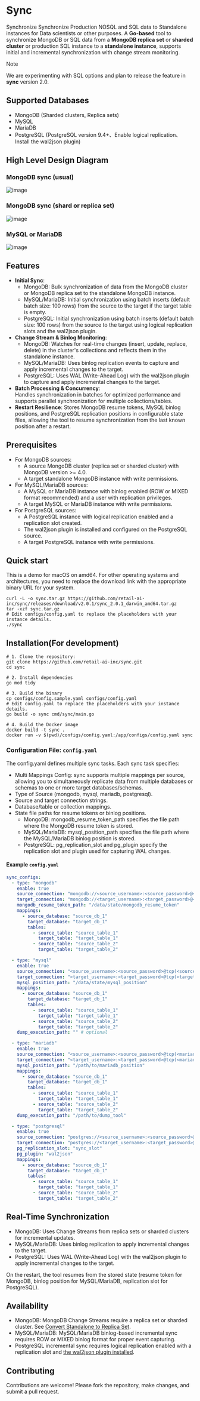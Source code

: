 # Sync
Synchronize
Synchronize Production NOSQL and SQL data to Standalone instances for Data scientists or other purposes. A **Go-based** tool to synchronize MongoDB or SQL data from a **MongoDB replica set** or **sharded cluster** or production SQL instance to a **standalone instance**, supports initial and incremental synchronization with change stream monitoring.

> [!NOTE]
> We are experimenting with SQL options and plan to release the feature in **sync** version 2.0.

## Supported Databases

- MongoDB (Sharded clusters, Replica sets)
- MySQL
- MariaDB 
- PostgreSQL (PostgreSQL version 9.4+、Enable logical replication、Install the wal2json plugin)

## High Level Design Diagram

### MongoDB sync (usual)
![image](https://github.com/user-attachments/assets/f600c3ae-a6bf-4d64-9a7b-6715456a146b)

### MongoDB sync (shard or replica set)

![image](https://github.com/user-attachments/assets/82cd3811-44bf-4d44-8ac8-9f32aace7a83)

### MySQL or MariaDB

![image](https://github.com/user-attachments/assets/65b23a4c-56db-4833-89a1-0f802af878bd)

## Features

- **Initial Sync**:
  - MongoDB: Bulk synchronization of data from the MongoDB cluster or MongoDB replica set to the standalone MongoDB instance.
  - MySQL/MariaDB: Initial synchronization using batch inserts (default batch size: 100 rows) from the source to the target if the target table is empty.
  - PostgreSQL: Initial synchronization using batch inserts (default batch size: 100 rows) from the source to the target using logical replication slots and the wal2json plugin.
- **Change Stream & Binlog Monitoring**:
  - MongoDB: Watches for real-time changes (insert, update, replace, delete) in the cluster's collections and reflects them in the standalone instance.
  - MySQL/MariaDB: Uses binlog replication events to capture and apply incremental changes to the target.
  - PostgreSQL: Uses WAL (Write-Ahead Log) with the wal2json plugin to capture and apply incremental changes to the target.
- **Batch Processing & Concurrency**:  
  Handles synchronization in batches for optimized performance and supports parallel synchronization for multiple collections/tables.
- **Restart Resilience**: 
  Stores MongoDB resume tokens, MySQL binlog positions, and PostgreSQL replication positions in configurable state files, allowing the tool to resume synchronization from the last known position after a restart.

## Prerequisites
- For MongoDB sources:
  - A source MongoDB cluster (replica set or sharded cluster) with MongoDB version >= 4.0.
  - A target standalone MongoDB instance with write permissions.
- For MySQL/MariaDB sources:
  - A MySQL or MariaDB instance with binlog enabled (ROW or MIXED format recommended) and a user with replication privileges.
  - A target MySQL or MariaDB instance with write permissions.
- For PostgreSQL sources:
  - A PostgreSQL instance with logical replication enabled and a replication slot created.
  - The wal2json plugin is installed and configured on the PostgreSQL source.
  - A target PostgreSQL instance with write permissions.

## Quick start

This is a demo for macOS on amd64. For other operating systems and architectures, you need to replace the download link with the appropriate binary URL for your system.
```
curl -L -o sync.tar.gz https://github.com/retail-ai-inc/sync/releases/download/v2.0.1/sync_2.0.1_darwin_amd64.tar.gz
tar -xzf sync.tar.gz
# Edit configs/config.yaml to replace the placeholders with your instance details.
./sync
```

## Installation(For development)

```
# 1. Clone the repository:
git clone https://github.com/retail-ai-inc/sync.git
cd sync

# 2. Install dependencies
go mod tidy

# 3. Build the binary
cp configs/config.sample.yaml configs/config.yaml
# Edit config.yaml to replace the placeholders with your instance details.
go build -o sync cmd/sync/main.go

# 4. Build the Docker image
docker build -t sync .
docker run -v $(pwd)/configs/config.yaml:/app/configs/config.yaml sync
```

### Configuration File: `config.yaml`


The config.yaml defines multiple sync tasks. Each sync task specifies:  
- Multi Mappings Config: sync supports multiple mappings per source, allowing you to simultaneously replicate data from multiple databases or schemas to one or more target databases/schemas. 
- Type of Source (mongodb, mysql, mariadb, postgresql).
- Source and target connection strings.
- Database/table or collection mappings.
- State file paths for resume tokens or binlog positions.
  - MongoDB: mongodb_resume_token_path specifies the file path where the MongoDB resume token is stored.
  - MySQL/MariaDB: mysql_position_path specifies the file path where the MySQL/MariaDB binlog position is stored.
  - PostgreSQL: pg_replication_slot and pg_plugin specify the replication slot and plugin used for capturing WAL changes.

#### Example `config.yaml`

```yaml
sync_configs:
  - type: "mongodb"
    enable: true
    source_connection: "mongodb://<source_username>:<source_password>@<source_host>:<source_port>"
    target_connection: "mongodb://<target_username>:<target_password>@<target_host>:<target_port>"
    mongodb_resume_token_path: "/data/state/mongodb_resume_token"
    mappings:
      - source_database: "source_db_1"
        target_database: "target_db_1"
        tables:
          - source_table: "source_table_1"
            target_table: "target_table_1"
          - source_table: "source_table_2"
            target_table: "target_table_2"

  - type: "mysql"
    enable: true
    source_connection: "<source_username>:<source_password>@tcp(<source_host>:<source_port>)/source_db"
    target_connection: "<target_username>:<target_password>@tcp(<target_host>:<target_port>)/target_db"
    mysql_position_path: "/data/state/mysql_position"
    mappings:
      - source_database: "source_db_1"
        target_database: "target_db_1"
        tables:
          - source_table: "source_table_1"
            target_table: "target_table_1"
          - source_table: "source_table_2"
            target_table: "target_table_2"
    dump_execution_path: "" # optional

  - type: "mariadb"
    enable: true
    source_connection: "<source_username>:<source_password>@tcp(<mariadb_source_host>:<mariadb_source_port>)/<source_database>"
    target_connection: "<target_username>:<target_password>@tcp(<mariadb_target_host>:<mariadb_target_port>)/<target_database>"
    mysql_position_path: "/path/to/mariadb_position"
    mappings:
      - source_database: "source_db_1"
        target_database: "target_db_1"
        tables:
          - source_table: "source_table_1"
            target_table: "target_table_1"
          - source_table: "source_table_2"
            target_table: "target_table_2"
    dump_execution_path: "/path/to/dump_tool"    

  - type: "postgresql"
    enable: true
    source_connection: "postgres://<source_username>:<source_password>@<pg_source_host>:<pg_source_port>/<source_db>?sslmode=disable"
    target_connection: "postgres://<target_username>:<target_password>@<pg_target_host>:<pg_target_port>/<target_db>?sslmode=disable"
    pg_replication_slot: "sync_slot"
    pg_plugin: "wal2json"
    mappings:
      - source_database: "source_db_1"
        target_database: "target_db_1"
        tables:
          - source_table: "source_table_1"
            target_table: "target_table_1"
          - source_table: "source_table_2"
            target_table: "target_table_2"   
```

## Real-Time Synchronization

- MongoDB: Uses Change Streams from replica sets or sharded clusters for incremental updates.
- MySQL/MariaDB: Uses binlog replication to apply incremental changes to the target.
- PostgreSQL: Uses WAL (Write-Ahead Log) with the wal2json plugin to apply incremental changes to the target.

On the restart, the tool resumes from the stored state (resume token for MongoDB, binlog position for MySQL/MariaDB, replication slot for PostgreSQL).

## Availability  

- MongoDB: MongoDB Change Streams require a replica set or sharded cluster. See [Convert Standalone to Replica Set](https://www.mongodb.com/docs/manual/tutorial/convert-standalone-to-replica-set/).
- MySQL/MariaDB: MySQL/MariaDB binlog-based incremental sync requires ROW or MIXED binlog format for proper event capturing.
- PostgreSQL incremental sync requires logical replication enabled with a replication slot and [the wal2json plugin installed](https://github.com/eulerto/wal2json?tab=readme-ov-file#build-and-install).

## Contributing
Contributions are welcome! Please fork the repository, make changes, and submit a pull request.
